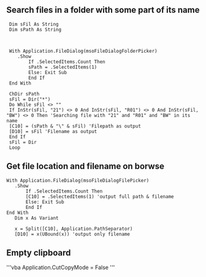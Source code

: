 ## Search files in a folder with some part of its name

```vba
 Dim sFil As String
 Dim sPath As String
 
 

 With Application.FileDialog(msoFileDialogFolderPicker)
    .Show
        If .SelectedItems.Count Then
        sPath = .SelectedItems(1)
        Else: Exit Sub
        End If
 End With

 ChDir sPath
 sFil = Dir("*")
 Do While sFil <> ""
 If InStr(sFil, "21") <> 0 And InStr(sFil, "R01") <> 0 And InStr(sFil, "BW") <> 0 Then 'Searching file with "21" and "R01" and "BW" in its name
 [C10] = (sPath & "\" & sFil) 'Filepath as output
 [D10] = sFil 'Filename as output
 End If
 sFil = Dir
 Loop
 ```
 
 ## Get file location and filename on borwse
 
 ```vba
 With Application.FileDialog(msoFileDialogFilePicker)
    .Show
        If .SelectedItems.Count Then
        [C10] = .SelectedItems(1) 'output full path & filename
        Else: Exit Sub
        End If
End With
    Dim x As Variant

    x = Split([C10], Application.PathSeparator) 
    [D10] = x(UBound(x)) 'output only filename
 ```
 
 ## Empty clipboard
 '''vba 
Application.CutCopyMode = False
'''
 

